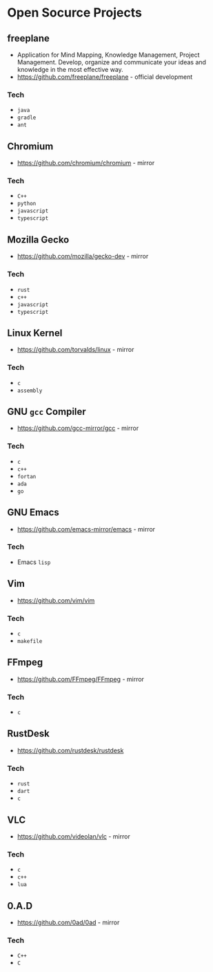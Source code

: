 # Open Socurce Projects

## freeplane

- Application for Mind Mapping, Knowledge Management, Project Management. Develop, organize and communicate your ideas and knowledge in the most effective way.
- <https://github.com/freeplane/freeplane> - official development

### Tech

- `java`
- `gradle`
- `ant`

## Chromium

- <https://github.com/chromium/chromium> - mirror

### Tech

- `C++`
- `python`
- `javascript`
- `typescript`

## Mozilla Gecko

- <https://github.com/mozilla/gecko-dev> - mirror

### Tech

- `rust`
- `c++`
- `javascript`
- `typescript`

## Linux Kernel

- <https://github.com/torvalds/linux> - mirror

### Tech

- `c`
- `assembly`

## GNU `gcc` Compiler

- <https://github.com/gcc-mirror/gcc> - mirror

### Tech

- `c`
- `c++`
- `fortan`
- `ada`
- `go`

## GNU Emacs

- <https://github.com/emacs-mirror/emacs> - mirror

### Tech

- Emacs `lisp`

## Vim

- <https://github.com/vim/vim>

### Tech

- `c`
- `makefile`

## FFmpeg

- <https://github.com/FFmpeg/FFmpeg> - mirror

### Tech

- `c`

## RustDesk

- <https://github.com/rustdesk/rustdesk>

### Tech

- `rust`
- `dart`
- `c`

## VLC

- <https://github.com/videolan/vlc> - mirror

### Tech

- `c`
- `c++`
- `lua`

## 0.A.D

- <https://github.com/0ad/0ad> - mirror

### Tech

- `C++`
- `C`
